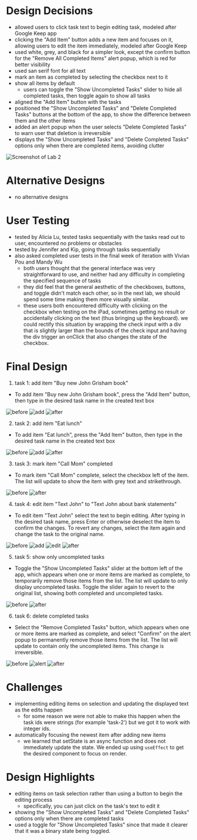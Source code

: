 # Design Decisions
+ allowed users to click task text to begin editing task, 
modeled after Google Keep app
+ clicking the "Add Item" button adds a new item and 
focuses on it, allowing users to edit the item immediately,
modeled after Google Keep
+ used white, grey, and black for a simpler look, except
the confirm button for the "Remove All Completed Items"
alert popup, which is red for better visibility
+ used san serif font for all text
+ mark an item as completed by selecting the checkbox 
next to it
+ show all items by default
    + users can toggle the "Show Uncompleted Tasks" slider to 
  hide all completed tasks, then toggle again to show all tasks
+ aligned the "Add Item" button with the tasks
+ positioned the "Show Uncompleted Tasks" and 
"Delete Completed Tasks" buttons at the bottom of the 
app, to show the difference between them and the other 
items
+ added an alert popup when the user selects "Delete 
Completed Tasks" to warn user that deletion is irreversible
+ displays the "Show Uncompleted Tasks" and "Delete 
Completed Tasks" options only when there are completed 
items, avoiding clutter

![Screenshot of Lab 2](design-decisions.png)

# Alternative Designs
+ no alternative designs

# User Testing
+ tested by Alicia Lu, tested tasks sequentially 
with the tasks read out to user, encountered no 
problems or obstacles
+ tested by Jennifer and Kip, going through tasks 
sequentially
+ also asked completed user tests in the final week of
iteration with Vivian Pou and Mandy Wu
  + both users thought that the general interface was
  very straightforward to use, and neither had any
  difficulty in completing the specified sequence of
  tasks
  + they did feel that the general aesthetic of the
  checkboxes, buttons, and toggle didn't match each
  other, so in the next lab, we should spend some time
  making them more visually similar.
  + these users both encountered difficulty with
  clicking on the checkbox when testing on the iPad,
  sometimes getting no result or accidentally clicking
  on the text (thus bringing up the keyboard). we could
  rectify this situation by wrapping the check input
  with a div that is slightly larger than the bounds of
  the check input and having the div trigger an onClick
  that also changes the state of the checkbox.
  

# Final Design

1. task 1: add item "Buy new John Grisham book"
+ To add item "Buy new John Grisham book", press the 
"Add Item" button, then type in the desired task name 
in the created text box

![before](t1-begin.png)
![add](t1-add.png)
![after](t1-end.png)

2. task 2: add item "Eat lunch"
+ To add item "Eat lunch", press the "Add Item" button, 
then type in the desired task name in the created text 
box

![before](t2-begin.png)
![add](t2-add.png)
![after](t2-end.png)

3. task 3: mark item "Call Mom" completed
+ To mark item "Call Mom" complete, select the checkbox 
left of the item. The list will update to show the item with grey text and strikethrough.

![before](t3-begin.png)
![after](t3-end.png)

4. task 4: edit item "Text John" to "Text John about 
bank statements"
+ To edit item "Text John" select the text to begin
editing. After typing in the desired task name, press 
Enter or otherwise deselect the item to confirm the 
changes. To revert any changes, select the item again 
and change the task to the original name.

![before](t4-begin.png)
![add](t4-edit1.png)
![edit](t4-edit2.png)
![after](t4-end.png)


5. task 5: show only uncompleted tasks
+ Toggle the "Show Uncompleted Tasks" slider at the 
bottom left of the app, which appears when one or more 
items are marked as complete, to temporarily remove those 
items from the list. The list will update to only 
display uncompleted tasks. Toggle the slider 
again to revert to the original list, showing both 
completed and uncompleted tasks.

![before](t5-begin.png)
![after](t5-end.png)

6. task 6: delete completed tasks
+ Select the "Remove Completed Tasks" button, which 
appears when one or more items are marked as complete, 
and select "Confirm" on the alert popup to permanently 
remove those items from the list. The 
list will update to contain only the uncompleted items.
This change is irreversible.

![before](t6-begin.png)
![alert](t6-alert.png)
![after](t6-end.png)


# Challenges
+ implementing editing items on selection and 
updating the displayed text as the edits happen
  + for some reason we were not able to make this happen
  when the task ids were strings (for example 'task-2')
  but we got it to work with integer ids.
+ automatically focusing the newest item after adding 
new items
  + we learned that setState is an async function and
  does not immediately update the state. We ended up
  using `useEffect` to get the desired component to
  focus on render.

# Design Highlights
+ editing items on task selection rather than using a button 
to begin the editing process
  + specifically, you can just click on the task's text
  to edit it
+ showing the "Show Uncompleted Tasks" and "Delete 
Completed Tasks" options only when there are completed
tasks
+ used a toggle for "Show Uncompleted Tasks" since that made
it clearer that it was a binary state being toggled.
